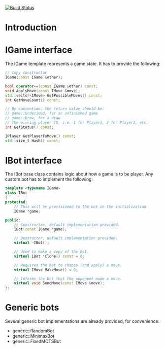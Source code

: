 [![Build Status](https://travis-ci.org/kaspersky/gengine.png)](https://travis-ci.org/kaspersky/gengine)

# Introduction

# IGame interface

The IGame template represents a game state. It has to provide the following:

```C++
// Copy constructor
IGame(const IGame &other);

bool operator==(const IGame &other) const;
void ApplyMove(const IMove &move);
std::vector<IMove> GetPossibleMoves() const;
int GetMoveCount() const;

// By convention, the return value should be:
// game::Undecided, for an unfinished game
// game::Draw, for a draw
// The winning player ID, i.e. 1 for Player1, 2 for Player2, etc.
int GetStatus() const;

IPlayer GetPlayerToMove() const;
std::size_t Hash() const;
```

# IBot interface

The IBot base class contains logic about how a game is to be player. Any custom bot has to implement the following:

```C++
template <typename IGame>
class IBot
{
protected:
    // This will be provisioned to the bot in the initialization
    IGame *game;

public:
    // Constructor, default implementation provided.
    IBot(const IGame *game);

    // Destructor, default implementation provided.
    virtual ~IBot();

    // Used to make a copy of the bot.
    virtual IBot *Clone() const = 0;

    // Requires the bot to choose (and apply) a move.
    virtual IMove MakeMove() = 0;

    // Informs the bot that the opponent made a move.
    virtual void SendMove(const IMove &move);
};
```

# Generic bots

Several generic bot implementations are already provided, for convenience:
- generic::RandomBot
- generic::MinimaxBot
- generic::FixedMCTSBot